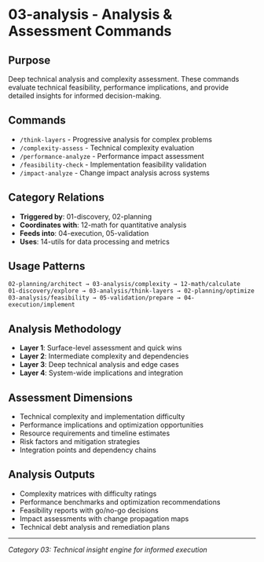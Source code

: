 # 03-analysis - Analysis & Assessment Commands

## Purpose
Deep technical analysis and complexity assessment. These commands evaluate technical feasibility, performance implications, and provide detailed insights for informed decision-making.

## Commands
- `/think-layers` - Progressive analysis for complex problems
- `/complexity-assess` - Technical complexity evaluation
- `/performance-analyze` - Performance impact assessment
- `/feasibility-check` - Implementation feasibility validation
- `/impact-analyze` - Change impact analysis across systems

## Category Relations
- **Triggered by**: 01-discovery, 02-planning
- **Coordinates with**: 12-math for quantitative analysis
- **Feeds into**: 04-execution, 05-validation
- **Uses**: 14-utils for data processing and metrics

## Usage Patterns
```
02-planning/architect → 03-analysis/complexity → 12-math/calculate
01-discovery/explore → 03-analysis/think-layers → 02-planning/optimize
03-analysis/feasibility → 05-validation/prepare → 04-execution/implement
```

## Analysis Methodology
- **Layer 1**: Surface-level assessment and quick wins
- **Layer 2**: Intermediate complexity and dependencies
- **Layer 3**: Deep technical analysis and edge cases
- **Layer 4**: System-wide implications and integration

## Assessment Dimensions
- Technical complexity and implementation difficulty
- Performance implications and optimization opportunities
- Resource requirements and timeline estimates
- Risk factors and mitigation strategies
- Integration points and dependency chains

## Analysis Outputs
- Complexity matrices with difficulty ratings
- Performance benchmarks and optimization recommendations
- Feasibility reports with go/no-go decisions
- Impact assessments with change propagation maps
- Technical debt analysis and remediation plans

---
*Category 03: Technical insight engine for informed execution*